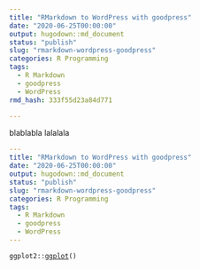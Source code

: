 ```yaml
---
title: "RMarkdown to WordPress with goodpress"
date: "2020-06-25T00:00:00"
output: hugodown::md_document
status: "publish"
slug: "rmarkdown-wordpress-goodpress"
categories: R Programming
tags:
  - R Markdown
  - goodpress
  - WordPress
rmd_hash: 333f55d23a84d771

---
```


blablabla lalalala

``` yaml
---
title: "RMarkdown to WordPress with goodpress"
date: "2020-06-25T00:00:00"
output: hugodown::md_document
status: "publish"
slug: "rmarkdown-wordpress-goodpress"
categories: R Programming
tags:
  - R Markdown
  - goodpress
  - WordPress
---
```

<div class="highlight">

<pre class='chroma'><code class='language-r' data-lang='r'><span class='k'>ggplot2</span>::<span class='nf'><a href='https://ggplot2.tidyverse.org/reference/ggplot.html'>ggplot</a></span>()</code></pre>

</div>


